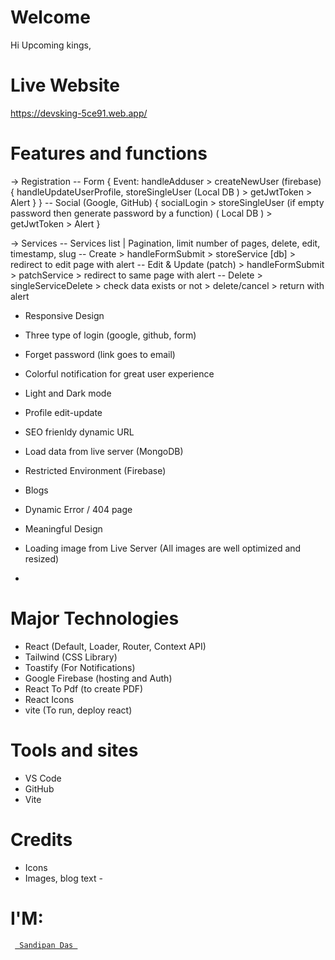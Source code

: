 # Welcome

Hi Upcoming kings,

# Live Website
https://devsking-5ce91.web.app/

# Features and functions

-> Registration
-- Form { Event: handleAdduser > createNewUser (firebase) {
handleUpdateUserProfile, storeSingleUser (Local DB ) > getJwtToken > Alert } }
-- Social (Google, GitHub) {
socialLogin > storeSingleUser (if empty password then generate password by a function) ( Local DB ) > getJwtToken > Alert }

-> Services
-- Services list | Pagination, limit number of pages, delete, edit, timestamp, slug 
-- Create > handleFormSubmit > storeService [db] > redirect to edit page with alert
-- Edit & Update (patch) > handleFormSubmit > patchService >  redirect to same page with alert
-- Delete > singleServiceDelete > check data exists or not > delete/cancel > return with alert

- Responsive Design
- Three type of login (google, github, form)
- Forget password (link goes to email)
- Colorful notification for great user experience
- Light and Dark mode
- Profile edit-update
- SEO frienldy dynamic URL
- Load data from live server (MongoDB)
- Restricted Environment (Firebase)
- Blogs
- Dynamic Error / 404 page
- Meaningful Design

- Loading image from Live Server (All images are well optimized and resized)
-

# Major Technologies

- React (Default, Loader, Router, Context API)
- Tailwind (CSS Library)
- Toastify (For Notifications)
- Google Firebase (hosting and Auth)
- React To Pdf (to create PDF)
- React Icons
- vite (To run, deploy react)

# Tools and sites

- VS Code
- GitHub
- Vite

# Credits

- Icons
- Images, blog text -

# I'M:

<code> <a href="https://sandipandas.net"> Sandipan Das </a> </code>
